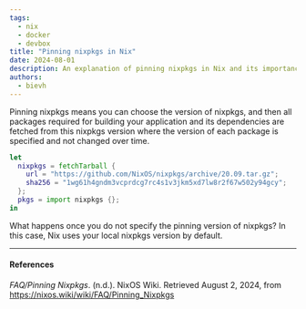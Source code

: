 ```yaml
---
tags: 
  - nix
  - docker
  - devbox
title: "Pinning nixpkgs in Nix"
date: 2024-08-01
description: An explanation of pinning nixpkgs in Nix and its importance for reproducible builds
authors:
  - bievh
---
```

Pinning nixpkgs means you can choose the version of nixpkgs, and then all packages required for building your application and its dependencies are fetched from this nixpkgs version where the version of each package is specified and not changed over time. 

```nix
let
  nixpkgs = fetchTarball {
    url = "https://github.com/NixOS/nixpkgs/archive/20.09.tar.gz";
    sha256 = "1wg61h4gndm3vcprdcg7rc4s1v3jkm5xd7lw8r2f67w502y94gcy";
  };
  pkgs = import nixpkgs {};
in
```
What happens once you do not specify the pinning version of nixpkgs? In this case, Nix uses your local nixpkgs version by default. 

---
#### References
*FAQ/Pinning Nixpkgs*. (n.d.). NixOS Wiki. Retrieved August 2, 2024, from https://nixos.wiki/wiki/FAQ/Pinning_Nixpkgs
